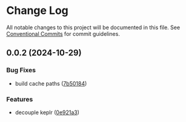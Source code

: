 # Change Log

All notable changes to this project will be documented in this file.
See [Conventional Commits](https://conventionalcommits.org) for commit guidelines.

## 0.0.2 (2024-10-29)


### Bug Fixes

* build cache paths ([7b50184](https://github.com/InjectiveLabs/injective-ts/commit/7b5018431d970bfb00d022878fbf7994e4878e72))


### Features

* decouple keplr ([0e921a3](https://github.com/InjectiveLabs/injective-ts/commit/0e921a32892ef288ffe074e024250406f0fd78ad))
